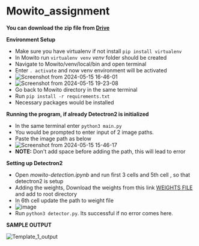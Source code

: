 # Mowito_assignment

 **You can download the zip file from [Drive](https://drive.google.com/file/d/1cvF2R9VTbtQgQbHdiGpxIzVWMpFtyauh/view?usp=sharing)**
 
**Environment Setup**
  - Make sure you have virtualenv if not install `pip install virtualenv`
  - In Mowito run `virtualenv venv`  _venv_ folder should be created
  - Navigate to Mowito/venv/local/bin and open terminal
  - Enter `. activate` and now venv environment will be activated
  - ![Screenshot from 2024-05-15 16-46-01](https://github.com/Tr0612/Mowito_assignment/assets/45840572/a6ada094-2b4f-480d-a79c-068dc87c2b11)
  - ![Screenshot from 2024-05-15 19-23-08](https://github.com/Tr0612/Mowito_assignment/assets/45840572/3996e7c7-9188-466d-9d11-0d7b4fdd5526)
  - Go back to Mowito directory in the same terminal
  - Run `pip install -r requirements.txt`
  - Necessary packages would be installed

**Running the program, if already Detectron2 is initialized**
  - In the same terminal enter `python3 main.py`
  - You would be prompted to enter input of 2 image paths.
  - Paste the image path as below
  - ![Screenshot from 2024-05-15 15-46-17](https://github.com/Tr0612/Mowito_assignment/assets/45840572/717e1315-cd0e-4ddc-8996-6fa2db9a72ef)
  - **NOTE:** Don't add space before adding the path, this will lead to error

**Setting up Detectron2**
  - Open _mowito-detection.ipynb_  and run first 3 cells and 5th cell , so that detectron2 is setup
  - Adding the weights, Download the weights from this link [WEIGHTS FILE](https://drive.google.com/file/d/1ERtfLBxr_i9JJ3AZ1_Y4fc4e6BaC8hMS/view?usp=sharing) and add to root directory
  - In 6th cell update the path to weight file
  - ![image](https://github.com/Tr0612/Mowito_assignment/assets/45840572/b59e88c6-58a9-4a3b-998f-0dd248a131a6)
  - Run `python3 detector.py`. Its successful if no error comes here.

**SAMPLE OUTPUT**

![Template_1_output](https://github.com/Tr0612/Mowito_assignment/assets/45840572/fe48bf38-5888-4941-9627-e54656083778)


